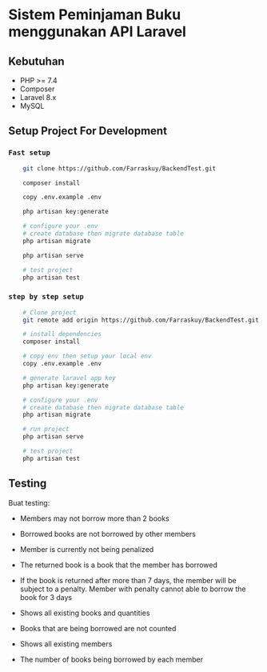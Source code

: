 # Sistem Peminjaman Buku menggunakan API Laravel

## Kebutuhan

-   PHP >= 7.4
-   Composer
-   Laravel 8.x
-   MySQL

## Setup Project For Development

### `Fast setup`

```bash
    git clone https://github.com/Farraskuy/BackendTest.git

    composer install

    copy .env.example .env

    php artisan key:generate

    # configure your .env
    # create database then migrate database table
    php artisan migrate

    php artisan serve

    # test project
    php artisan test
```

### `step by step setup`

```bash
    # Clone project
    git remote add origin https://github.com/Farraskuy/BackendTest.git

    # install dependencies
    composer install

    # copy env then setup your local env
    copy .env.example .env

    # generate laravel app key
    php artisan key:generate

    # configure your .env
    # create database then migrate database table
    php artisan migrate

    # run project
    php artisan serve

    # test project
    php artisan test
```

## Testing

Buat testing:

- Members may not borrow more than 2 books
- Borrowed books are not borrowed by other members
- Member is currently not being penalized

- The returned book is a book that the member has borrowed
- If the book is returned after more than 7 days, the member will be subject to a penalty. Member with penalty cannot able to borrow the book for 3 days

- Shows all existing books and quantities
- Books that are being borrowed are not counted

- Shows all existing members
- The number of books being borrowed by each member
